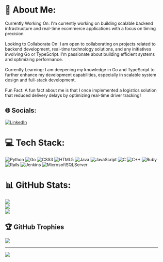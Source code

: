 # 💫 About Me:
Currently Working On: I'm currently working on building scalable backend infrastructure and real-time ecommerce applications with a focus on timing precision<br><br>Looking to Collaborate On: I am open to collaborating on projects related to backend development, real-time technology solutions, and any initiatives involving Go or TypeScript. I'm passionate about building efficient systems and optimizing performance.<br><br>Currently Learning: I am deepening my knowledge in Go and TypeScript to further enhance my development capabilities, especially in scalable system design and full-stack development.<br><br>Fun Fact: A fun fact about me is that I once implemented a logistics solution that reduced delivery delays by optimizing real-time driver tracking!


## 🌐 Socials:
[![LinkedIn](https://img.shields.io/badge/LinkedIn-%230077B5.svg?logo=linkedin&logoColor=white)](https://linkedin.com/in/duddugunta-bhargavreddy-364b50199/) 

# 💻 Tech Stack:
![Python](https://img.shields.io/badge/python-3670A0?style=for-the-badge&logo=python&logoColor=ffdd54) ![Go](https://img.shields.io/badge/go-%2300ADD8.svg?style=for-the-badge&logo=go&logoColor=white) ![CSS3](https://img.shields.io/badge/css3-%231572B6.svg?style=for-the-badge&logo=css3&logoColor=white) ![HTML5](https://img.shields.io/badge/html5-%23E34F26.svg?style=for-the-badge&logo=html5&logoColor=white) ![Java](https://img.shields.io/badge/java-%23ED8B00.svg?style=for-the-badge&logo=openjdk&logoColor=white) ![JavaScript](https://img.shields.io/badge/javascript-%23323330.svg?style=for-the-badge&logo=javascript&logoColor=%23F7DF1E) ![C](https://img.shields.io/badge/c-%2300599C.svg?style=for-the-badge&logo=c&logoColor=white) ![C++](https://img.shields.io/badge/c++-%2300599C.svg?style=for-the-badge&logo=c%2B%2B&logoColor=white) ![Ruby](https://img.shields.io/badge/ruby-%23CC342D.svg?style=for-the-badge&logo=ruby&logoColor=white) ![Rails](https://img.shields.io/badge/rails-%23CC0000.svg?style=for-the-badge&logo=ruby-on-rails&logoColor=white) ![Jenkins](https://img.shields.io/badge/jenkins-%232C5263.svg?style=for-the-badge&logo=jenkins&logoColor=white) ![MicrosoftSQLServer](https://img.shields.io/badge/Microsoft%20SQL%20Server-CC2927?style=for-the-badge&logo=microsoft%20sql%20server&logoColor=white)
# 📊 GitHub Stats:
![](https://github-readme-stats.vercel.app/api?username=dudduguntabhargav&theme=dark&hide_border=false&include_all_commits=false&count_private=false)<br/>
![](https://github-readme-streak-stats.herokuapp.com/?user=dudduguntabhargav&theme=dark&hide_border=false)<br/>
![](https://github-readme-stats.vercel.app/api/top-langs/?username=dudduguntabhargav&theme=dark&hide_border=false&include_all_commits=false&count_private=false&layout=compact)

## 🏆 GitHub Trophies
![](https://github-profile-trophy.vercel.app/?username=dudduguntabhargav&theme=radical&no-frame=false&no-bg=true&margin-w=4)

---
[![](https://visitcount.itsvg.in/api?id=dudduguntabhargav&icon=0&color=0)](https://visitcount.itsvg.in)

<!-- Proudly created with GPRM ( https://gprm.itsvg.in ) -->
